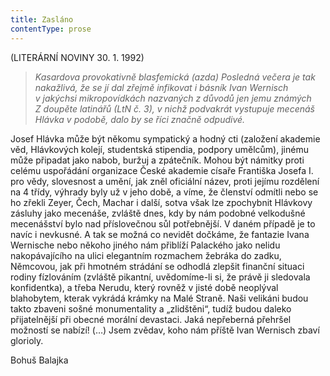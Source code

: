 ```yaml
---
title: Zasláno
contentType: prose
---
```


(LITERÁRNÍ NOVINY 30. 1. 1992)

> _Kasardova provokativně blasfemická (azda) Posledná večera je tak nakažlivá, že se jí dal zřejmě infikovat i básník Ivan Wernisch v jakýchsi mikropovídkách nazvaných z důvodů jen jemu známých Z doupěte latinářů (LtN č. 3), v nichž podvakrát vystupuje mecenáš Hlávka v podobě, dalo by se říci značně odpudivé._

Josef Hlávka může být někomu sympatický a hodný cti (založení akademie věd, Hlávkových kolejí, studentská stipendia, podpory umělcům), jinému může připadat jako nabob, buržuj a zpátečník. Mohou být námitky proti celému uspořádání organizace České akademie císaře Františka Josefa I. pro vědy, slovesnost a umění, jak zněl oficiální název, proti jejímu rozdělení na 4 třídy, výhrady byly už v jeho době, a víme, že členství odmítli nebo se ho zřekli Zeyer, Čech, Machar i další, sotva však lze zpochybnit Hlávkovy zásluhy jako mecenáše, zvláště dnes, kdy by nám podobné velkodušné mecenášství bylo nad příslovečnou sůl potřebnější. V daném případě je to navíc i nevkusné. A tak se možná co nevidět dočkáme, že fantazie Ivana Wernische nebo někoho jiného nám přiblíží Palackého jako nelidu nakopávajícího na ulici elegantním rozmachem žebráka do zadku, Němcovou, jak při hmotném strádání se odhodlá zlepšit finanční situaci rodiny fízlováním (zvláště pikantní, uvědomíme-li si, že právě ji sledovala konfidentka), a třeba Nerudu, který rovněž v jisté době neoplýval blahobytem, kterak vykrádá krámky na Malé Straně. Naši velikáni budou takto zbaveni sošné monumentality a „zlidštěni“, tudíž budou daleko přijatelnější při obecné morální devastaci. Jaká nepřeberná přehršel možností se nabízí! (…) Jsem zvědav, koho nám příště Ivan Wernisch zbaví glorioly.

Bohuš Balajka
